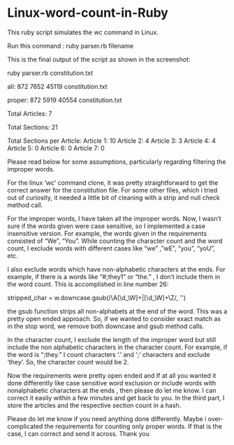 # Linux-word-count-in-Ruby

This ruby script simulates the wc command in Linux. 

Run this command :  ruby parser.rb filename


This is the final output of the script as shown in the screenshot:
 
ruby parser.rb constitution.txt 

all:	872	7652	45119	constitution.txt

proper:	872	5919	40554	constitution.txt

Total Articles: 7

Total Sections: 21

Total Sections per Article:
	Article 1: 10
	Article 2: 4
	Article 3: 3
	Article 4: 4
	Article 5: 0
	Article 6: 0
	Article 7: 0






Please read below for some assumptions, particularly regarding filtering the improper words.

For the linux ‘wc’ command clone, it was pretty straightforward to get the correct answer for the constitution file. For some other files, which i tried out of curiosity, it needed a little bit of cleaning with a strip and null check method call. 

For the improper words, I have taken all the improper words. Now, I wasn’t sure if the words given were case sensitive, so I implemented a case insensitive version. For example, the words given in the requirements consisted of “We”, “You”. While counting the character count and the word count, I exclude words with different cases like “we” ,”wE”, “you”, “yoU”, etc.

I also exclude words which have non-alphabetic characters at the ends. For example, if there is a words like   “#;they1”  or “the.” , I don’t include them in the word count. This is accomplished in line number 26: 

stripped_char = w.downcase.gsub(/\A[\d_\W]+|[\d_\W]+\Z/, '') 

the gsub function strips all non-alphabets at the end of the word. This was a pretty open ended approach. So, if we wanted to consider exact match as in the stop word, we remove both downcase and gsub method calls.

In the character count, I exclude the length of the improper word but still include the non alphabetic characters in the character count. For example, if the word is “;they.” I count  characters ‘.’ and  ‘;’ characters and exclude ‘they’. So, the character count would be 2. 

Now the requirements were pretty open ended and If at all you wanted it done differently like case sensitive word exclusion or include words with nonalphabetic characters at the ends , then please do let me know. I can correct it easily within a few minutes and get back to you.
In the third part, I store the articles and the respective section count in a hash.


Please do let me know if you need anything done differently. Maybe i over-complicated the requirements  for counting only proper words. If that is the case, I can correct and send it across. Thank you

